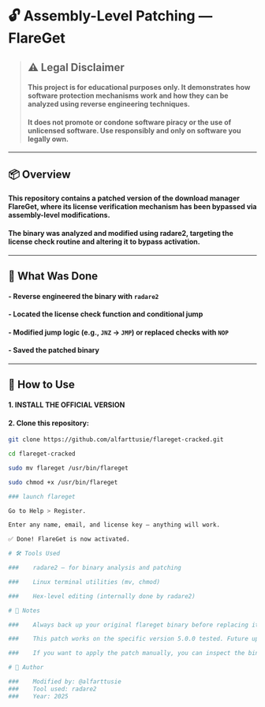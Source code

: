 # 🔓 Assembly-Level Patching — FlareGet

> ## **⚠️ Legal Disclaimer**  
> #### This project is for **educational purposes only**. It demonstrates how software protection mechanisms work and how they can be analyzed using reverse engineering techniques.  
> #### It does **not** promote or condone software piracy or the use of unlicensed software. Use responsibly and only on software you legally own.

---

## 📦 Overview
#### This repository contains a patched version of the download manager **FlareGet**, where its license verification mechanism has been bypassed via **assembly-level modifications**.  
#### The binary was analyzed and modified using **radare2**, targeting the license check routine and altering it to bypass activation.

---

## 🧠 What Was Done

#### - Reverse engineered the binary with `radare2`
#### - Located the license check function and conditional jump
#### - Modified jump logic (e.g., `JNZ` → `JMP`) or replaced checks with `NOP`
#### - Saved the patched binary

---

## 🚀 How to Use
#### 1. INSTALL THE OFFICIAL VERSION
#### 2. Clone this repository:
   ```bash
   git clone https://github.com/alfarttusie/flareget-cracked.git

   cd flareget-cracked

   sudo mv flareget /usr/bin/flareget

   sudo chmod +x /usr/bin/flareget

### launch flareget

Go to Help > Register.

Enter any name, email, and license key — anything will work.

✅ Done! FlareGet is now activated.

# 🛠 Tools Used

###    radare2 — for binary analysis and patching

###    Linux terminal utilities (mv, chmod)

###    Hex-level editing (internally done by radare2)

# 📝 Notes

###    Always back up your original flareget binary before replacing it.

###    This patch works on the specific version 5.0.0 tested. Future updates may break it.

###    If you want to apply the patch manually, you can inspect the binary in radare2 and follow the same logic used here.

# 📅 Author

###    Modified by: @alfarttusie
###    Tool used: radare2
###    Year: 2025
